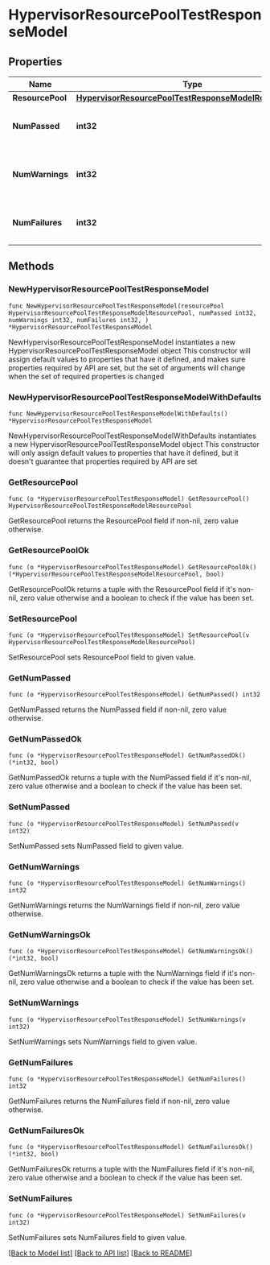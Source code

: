 # HypervisorResourcePoolTestResponseModel

## Properties

Name | Type | Description | Notes
------------ | ------------- | ------------- | -------------
**ResourcePool** | [**HypervisorResourcePoolTestResponseModelResourcePool**](HypervisorResourcePoolTestResponseModelResourcePool.md) |  | 
**NumPassed** | **int32** | The number of tests that passed. | 
**NumWarnings** | **int32** | The number of warnings that were found. | 
**NumFailures** | **int32** | The number of tests that failed. | 

## Methods

### NewHypervisorResourcePoolTestResponseModel

`func NewHypervisorResourcePoolTestResponseModel(resourcePool HypervisorResourcePoolTestResponseModelResourcePool, numPassed int32, numWarnings int32, numFailures int32, ) *HypervisorResourcePoolTestResponseModel`

NewHypervisorResourcePoolTestResponseModel instantiates a new HypervisorResourcePoolTestResponseModel object
This constructor will assign default values to properties that have it defined,
and makes sure properties required by API are set, but the set of arguments
will change when the set of required properties is changed

### NewHypervisorResourcePoolTestResponseModelWithDefaults

`func NewHypervisorResourcePoolTestResponseModelWithDefaults() *HypervisorResourcePoolTestResponseModel`

NewHypervisorResourcePoolTestResponseModelWithDefaults instantiates a new HypervisorResourcePoolTestResponseModel object
This constructor will only assign default values to properties that have it defined,
but it doesn't guarantee that properties required by API are set

### GetResourcePool

`func (o *HypervisorResourcePoolTestResponseModel) GetResourcePool() HypervisorResourcePoolTestResponseModelResourcePool`

GetResourcePool returns the ResourcePool field if non-nil, zero value otherwise.

### GetResourcePoolOk

`func (o *HypervisorResourcePoolTestResponseModel) GetResourcePoolOk() (*HypervisorResourcePoolTestResponseModelResourcePool, bool)`

GetResourcePoolOk returns a tuple with the ResourcePool field if it's non-nil, zero value otherwise
and a boolean to check if the value has been set.

### SetResourcePool

`func (o *HypervisorResourcePoolTestResponseModel) SetResourcePool(v HypervisorResourcePoolTestResponseModelResourcePool)`

SetResourcePool sets ResourcePool field to given value.


### GetNumPassed

`func (o *HypervisorResourcePoolTestResponseModel) GetNumPassed() int32`

GetNumPassed returns the NumPassed field if non-nil, zero value otherwise.

### GetNumPassedOk

`func (o *HypervisorResourcePoolTestResponseModel) GetNumPassedOk() (*int32, bool)`

GetNumPassedOk returns a tuple with the NumPassed field if it's non-nil, zero value otherwise
and a boolean to check if the value has been set.

### SetNumPassed

`func (o *HypervisorResourcePoolTestResponseModel) SetNumPassed(v int32)`

SetNumPassed sets NumPassed field to given value.


### GetNumWarnings

`func (o *HypervisorResourcePoolTestResponseModel) GetNumWarnings() int32`

GetNumWarnings returns the NumWarnings field if non-nil, zero value otherwise.

### GetNumWarningsOk

`func (o *HypervisorResourcePoolTestResponseModel) GetNumWarningsOk() (*int32, bool)`

GetNumWarningsOk returns a tuple with the NumWarnings field if it's non-nil, zero value otherwise
and a boolean to check if the value has been set.

### SetNumWarnings

`func (o *HypervisorResourcePoolTestResponseModel) SetNumWarnings(v int32)`

SetNumWarnings sets NumWarnings field to given value.


### GetNumFailures

`func (o *HypervisorResourcePoolTestResponseModel) GetNumFailures() int32`

GetNumFailures returns the NumFailures field if non-nil, zero value otherwise.

### GetNumFailuresOk

`func (o *HypervisorResourcePoolTestResponseModel) GetNumFailuresOk() (*int32, bool)`

GetNumFailuresOk returns a tuple with the NumFailures field if it's non-nil, zero value otherwise
and a boolean to check if the value has been set.

### SetNumFailures

`func (o *HypervisorResourcePoolTestResponseModel) SetNumFailures(v int32)`

SetNumFailures sets NumFailures field to given value.



[[Back to Model list]](../README.md#documentation-for-models) [[Back to API list]](../README.md#documentation-for-api-endpoints) [[Back to README]](../README.md)


